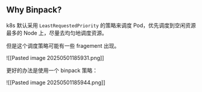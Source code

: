## Why Binpack?

k8s 默认采用 `LeastRequestedPriority` 的策略来调度 Pod，优先调度到空闲资源最多的 Node 上，尽量去均匀地调度资源。

但是这个调度策略可能有一些 fragement 出现。

![[Pasted image 20250501185931.png]]

更好的办法是使用一个 binpack 策略：

![[Pasted image 20250501185944.png]]